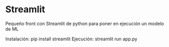 # Streamlit
Pequeño front con Streamlit de python para poner en ejecución un modelo de ML

Instalación: pip install streamlit
Ejecución: streamlit run app.py
